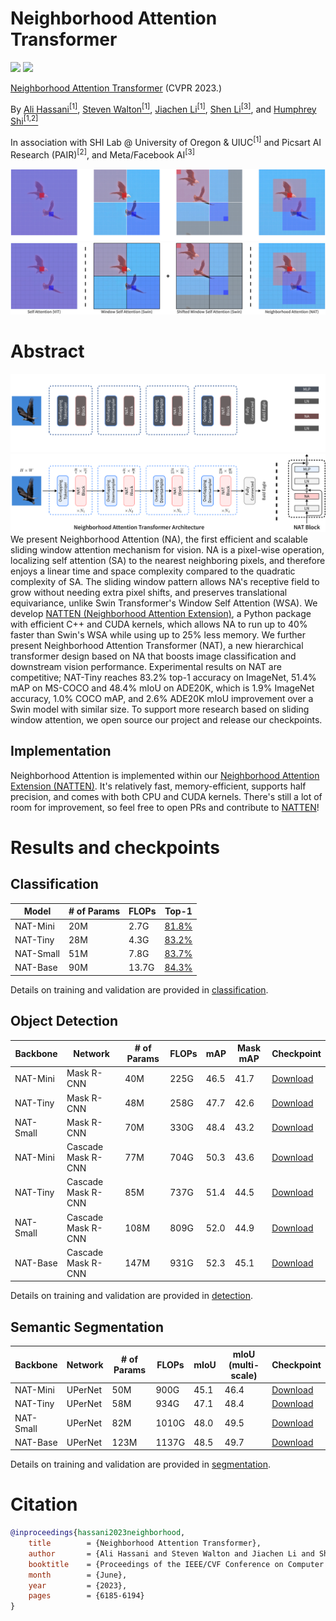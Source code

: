 # Neighborhood Attention Transformer

<a href="https://arxiv.org/abs/2204.07143"><img src="https://img.shields.io/badge/arXiv-2204.07143-orange" /></a>
<a href="https://www.youtube.com/watch?v=Ya4BfioxIHA"><img src="https://img.shields.io/badge/YouTube-Presentation-red" /></a>

[Neighborhood Attention Transformer](https://openaccess.thecvf.com/content/CVPR2023/html/Hassani_Neighborhood_Attention_Transformer_CVPR_2023_paper.html)
(CVPR 2023.)

By [Ali Hassani<sup>[1]</sup>](https://alihassanijr.com/),
[Steven Walton<sup>[1]</sup>](https://stevenwalton.github.io/),
[Jiachen Li<sup>[1]</sup>](https://chrisjuniorli.github.io/), 
[Shen Li<sup>[3]</sup>](https://mrshenli.github.io/), 
and
[Humphrey Shi<sup>[1,2]</sup>](https://www.humphreyshi.com/)

In association with SHI Lab @ University of Oregon & UIUC<sup>[1]</sup> and
Picsart AI Research (PAIR)<sup>[2]</sup>, and Meta/Facebook AI<sup>[3]</sup>


![NAT-Intro](assets/nat/intro_dark.png#gh-dark-mode-only)
![NAT-Intro](assets/nat/intro_light.png#gh-light-mode-only)


# Abstract
![NAT-Arch](assets/nat/model_dark.png#gh-dark-mode-only)
![NAT-Arch](assets/nat/model_light.png#gh-light-mode-only)
We present Neighborhood Attention (NA), the first efficient and scalable sliding window attention mechanism for vision. 
NA is a pixel-wise operation, localizing self attention (SA) to the nearest neighboring pixels, and therefore enjoys a linear 
time and space complexity compared to the quadratic complexity of SA. The sliding window pattern allows NA's receptive field to 
grow without needing extra pixel shifts, and preserves translational equivariance, unlike Swin Transformer's Window Self 
Attention (WSA). We develop [NATTEN (Neighborhood Attention Extension)](https://github.com/SHI-Labs/NATTEN/), a Python package 
with efficient C++ and CUDA kernels, which allows NA to run up to 40% faster than Swin's WSA while using up to 25% less memory. 
We further present Neighborhood Attention Transformer (NAT), a new hierarchical transformer design based on NA that boosts 
image classification and downstream vision performance. Experimental results on NAT are competitive; NAT-Tiny reaches 83.2% 
top-1 accuracy on ImageNet, 51.4% mAP on MS-COCO and 48.4% mIoU on ADE20K, which is 1.9% ImageNet accuracy, 1.0% COCO mAP, 
and 2.6% ADE20K mIoU improvement over a Swin model with similar size. 
To support more research based on sliding window attention, we open source our project and release our checkpoints.

## Implementation
Neighborhood Attention is implemented within our [Neighborhood Attention Extension (NATTEN)](https://github.com/SHI-Labs/NATTEN/). 
It's relatively fast, memory-efficient, supports half precision, and comes with both CPU and CUDA kernels.
There's still a lot of room for improvement, 
so feel free to open PRs and contribute to [NATTEN](https://github.com/SHI-Labs/NATTEN/)!

# Results and checkpoints

## Classification
| Model | # of Params | FLOPs | Top-1 |
|---|---|---|---|
| NAT-Mini | 20M | 2.7G | [81.8%](https://shi-labs.com/projects/nat/checkpoints/CLS/nat_mini.pth) |
| NAT-Tiny | 28M | 4.3G | [83.2%](https://shi-labs.com/projects/nat/checkpoints/CLS/nat_tiny.pth) |
| NAT-Small | 51M | 7.8G | [83.7%](https://shi-labs.com/projects/nat/checkpoints/CLS/nat_small.pth) |
| NAT-Base | 90M | 13.7G | [84.3%](https://shi-labs.com/projects/nat/checkpoints/CLS/nat_base.pth) |


Details on training and validation are provided in [classification](classification/NAT.md).

## Object Detection
| Backbone | Network | # of Params | FLOPs | mAP | Mask mAP | Checkpoint |
|---|---|---|---|---|---|---|
| NAT-Mini | Mask R-CNN | 40M | 225G | 46.5 | 41.7 | [Download](https://shi-labs.com/projects/nat/checkpoints/DET/nat_mini_maskrcnn.pth) |
| NAT-Tiny | Mask R-CNN | 48M | 258G | 47.7 | 42.6 | [Download](https://shi-labs.com/projects/nat/checkpoints/DET/nat_tiny_maskrcnn.pth) |
| NAT-Small | Mask R-CNN | 70M | 330G | 48.4 | 43.2 | [Download](https://shi-labs.com/projects/nat/checkpoints/DET/nat_small_maskrcnn.pth) |
| NAT-Mini | Cascade Mask R-CNN | 77M | 704G | 50.3 | 43.6 | [Download](https://shi-labs.com/projects/nat/checkpoints/DET/nat_mini_cascademaskrcnn.pth) |
| NAT-Tiny | Cascade Mask R-CNN | 85M | 737G | 51.4 | 44.5 | [Download](https://shi-labs.com/projects/nat/checkpoints/DET/nat_tiny_cascademaskrcnn.pth) |
| NAT-Small | Cascade Mask R-CNN | 108M | 809G | 52.0 | 44.9 | [Download](https://shi-labs.com/projects/nat/checkpoints/DET/nat_small_cascademaskrcnn.pth) |
| NAT-Base | Cascade Mask R-CNN | 147M | 931G | 52.3 | 45.1 | [Download](https://shi-labs.com/projects/nat/checkpoints/DET/nat_base_cascademaskrcnn.pth) |

Details on training and validation are provided in [detection](detection/NAT.md).

## Semantic Segmentation
| Backbone | Network | # of Params | FLOPs | mIoU | mIoU (multi-scale) | Checkpoint |
|---|---|---|---|---|---|---|
| NAT-Mini | UPerNet | 50M | 900G | 45.1 | 46.4 | [Download](https://shi-labs.com/projects/nat/checkpoints/SEG/nat_mini_upernet.pth) |
| NAT-Tiny | UPerNet| 58M | 934G | 47.1 | 48.4 | [Download](https://shi-labs.com/projects/nat/checkpoints/SEG/nat_tiny_upernet.pth) |
| NAT-Small | UPerNet | 82M | 1010G | 48.0 | 49.5 | [Download](https://shi-labs.com/projects/nat/checkpoints/SEG/nat_small_upernet.pth) |
| NAT-Base | UPerNet | 123M | 1137G | 48.5 | 49.7 | [Download](https://shi-labs.com/projects/nat/checkpoints/SEG/nat_base_upernet.pth) |

Details on training and validation are provided in [segmentation](segmentation/NAT.md).

# Citation
```bibtex
@inproceedings{hassani2023neighborhood,
	title        = {Neighborhood Attention Transformer},
	author       = {Ali Hassani and Steven Walton and Jiachen Li and Shen Li and Humphrey Shi},
	booktitle    = {Proceedings of the IEEE/CVF Conference on Computer Vision and Pattern Recognition (CVPR)},
	month        = {June},
	year         = {2023},
	pages        = {6185-6194}
}
```
